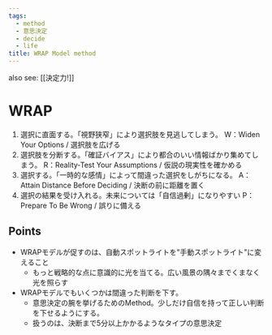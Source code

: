 ```yaml
---
tags:
  - method
  - 意思決定
  - decide
  - life
title: WRAP Model method
---
```

also see: [[決定力!]]

# WRAP

1. 選択に直面する。「視野狭窄」により選択肢を見逃してしまう。
	W：Widen Your Options / 選択肢を広げる
2. 選択肢を分断する。「確証バイアス」により都合のいい情報ばかり集めてしまう。
	R：Reality-Test Your Assumptions / 仮説の現実性を確かめる
3. 選択する。「一時的な感情」によって間違った選択をしがちになる。
	A：Attain Distance Before Deciding / 決断の前に距離を置く
4. 選択の結果を受け入れる。未来については「自信過剰」になりやすい
	P：Prepare To Be Wrong / 誤りに備える


## Points
- WRAPモデルが促すのは、自動スポットライトを"手動スポットライト"に変えること
	- もっと戦略的な点に意識的に光を当てる。広い風景の隅々までくまなく光を照らす
- WRAPモデルでもいくつかは間違った判断を下す。
	- 意思決定の腕を挙げるためのMethod。少しだけ自信を持って正しい判断を下せるようにする。
	- 扱うのは、決断まで5分以上かかるようなタイプの意思決定
